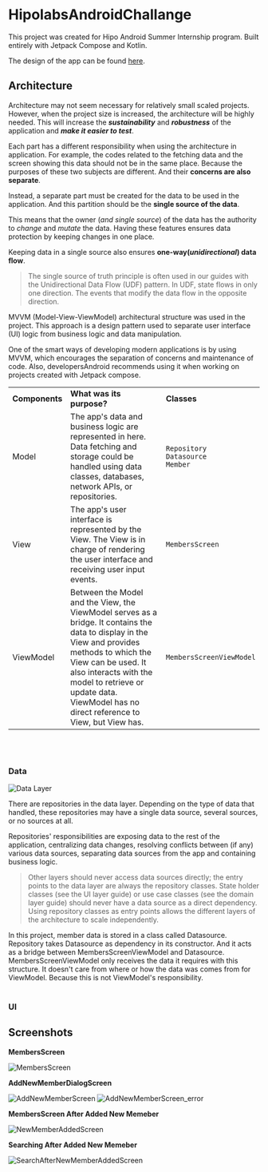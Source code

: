 # HipolabsAndroidChallange

This project was created for Hipo Android Summer Internship program. Built entirely with Jetpack Compose and Kotlin. 

The design of the app can be found [here](https://www.figma.com/file/4DLsGdSLVXG5ITS5wsBzIw/Android-Summer-Intern-Project?t=LGObl4eidrgaicFY-0).

## Architecture

Architecture may not seem necessary for relatively small scaled projects. However, when the project size is increased, the architecture will be highly needed. This will increase the **_sustainability_** and **_robustness_** of the application and **_make it easier to test_**.

Each part has a different responsibility when using the architecture in application. For example, the codes related to the fetching data and the screen showing this data should not be in the same place. Because the purposes of these two subjects are different. And their **concerns are also separate**.

Instead, a separate part must be created for the data to be used in the application. And this partition should be the **single source of the data**.

This means that the owner (_and single source_) of the data has the authority to _change_ and _mutate_ the data. Having these features ensures data protection by keeping changes in one place.

Keeping data in a single source also ensures **one-way(_unidirectional_) data flow**. 

>The single source of truth principle is often used in our guides with the Unidirectional Data Flow (UDF) pattern. In UDF, state flows in only one direction. The events that modify the data flow in the opposite direction.

MVVM (Model-View-ViewModel) architectural structure was used in the project. This approach is a design pattern used to separate user interface (UI) logic from business logic and data manipulation.

One of the smart ways of developing modern applications is by using MVVM, which encourages the separation of concerns and maintenance of code. Also, developersAndroid recommends using it when working on projects created with Jetpack compose.

   
<table>
  <tr>
   <td><strong>Components</strong>
   </td>
   <td><strong>What was its purpose?</strong>
   </td>
   <td><strong>Classes</strong>
   </td>
  </tr>
  <tr>
   <td>Model</td>
   <td>The app's data and business logic are represented in here. Data fetching and storage could be handled using data classes, databases, network APIs, or repositories.</td>
   <td><code>Repository</code><br>
   <code>Datasource</code><br>
    <code>Member</code><br>
   </td>
  </tr>
  <tr>
   <td>View</td>
   <td>The app's user interface is represented by the View. The View is in charge of rendering the user interface and receiving user input events.<br>
   </td>
   <td><code>MembersScreen</code><br>
   </td>
  </tr>
  <tr>
   <td>ViewModel</td>
   <td>Between the Model and the View, the ViewModel serves as a bridge. It contains the data to display in the View and provides methods to which the View can be used. It also interacts with the model to retrieve or update data. ViewModel has no direct reference to View, but View has.</td>
   <td><code>MembersScreenViewModel</code></td>
  </tr>
</table>
<br></br>

### Data

![Data Layer](https://user-images.githubusercontent.com/53402156/231830986-326d59a1-9558-4081-bf62-1266b8a2f70a.png)

There are repositories in the data layer. Depending on the type of data that handled, these repositories may have a single data source, several sources, or no sources at all.

Repositories' responsibilities are exposing data to the rest of the application, centralizing data changes, resolving conflicts between (if any) various data sources, separating data sources from the app  and containing business logic.

>Other layers should never access data sources directly; the entry points to the data layer are always the repository classes. State holder classes (see the UI layer guide) or use case classes (see the domain layer guide) should never have a data source as a direct dependency. Using repository classes as entry points allows the different layers of the architecture to scale independently.

In this project, member data is stored in a class called Datasource. Repository takes Datasource as dependency in its constructor. And it acts as a bridge between MembersScreenViewModel and Datasource. MembersScreenViewModel only receives the data it requires with this structure. It doesn't care from where or how the data was comes from for ViewModel. Because this is not ViewModel's responsibility.
<br></br>

### UI



## Screenshots
 
**MembersScreen**

![MembersScreen](https://user-images.githubusercontent.com/53402156/231798247-6e80dd3a-7738-4775-bd1f-81db52262a69.png)

**AddNewMemberDialogScreen**

![AddNewMemberScreen](https://user-images.githubusercontent.com/53402156/231798242-783f2aa9-913f-4065-a2e8-4e9fbb7cdef2.png)
![AddNewMemberScreen_error](https://user-images.githubusercontent.com/53402156/231797836-8dbf5faf-0619-4924-89cd-1e5908fbf9bf.png)

**MembersScreen After Added New Memeber**

![NewMemberAddedScreen](https://user-images.githubusercontent.com/53402156/231798240-d6b8ea55-b3bf-47d5-b78e-31d6393d52ef.png)

**Searching  After Added New Memeber**

![SearchAfterNewMemberAddedScreen](https://user-images.githubusercontent.com/53402156/231798236-ceeaefa4-c2b9-41ce-b9fe-fca64d83374b.png)
